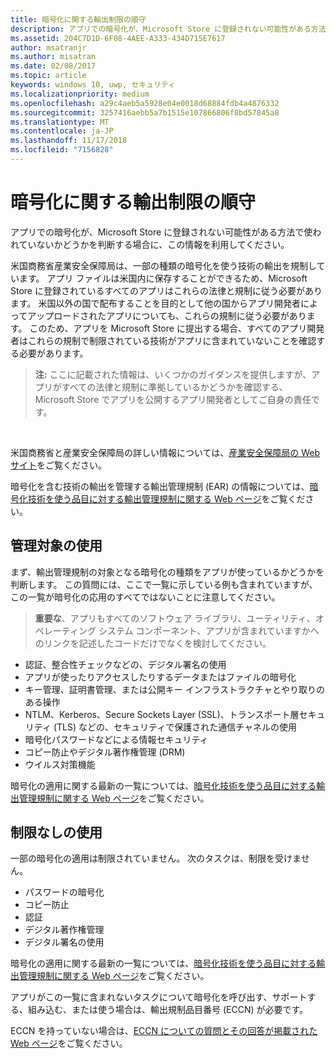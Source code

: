 ```yaml
---
title: 暗号化に関する輸出制限の順守
description: アプリでの暗号化が、Microsoft Store に登録されない可能性がある方法で使われていないかどうかを判断する場合に、この情報を利用してください。
ms.assetid: 204C7D1D-6F08-4AEE-A333-434D715E7617
author: msatranjr
ms.author: misatran
ms.date: 02/08/2017
ms.topic: article
keywords: windows 10, uwp, セキュリティ
ms.localizationpriority: medium
ms.openlocfilehash: a29c4aeb5a5928e04e0018d68884fdb4a4876332
ms.sourcegitcommit: 3257416aebb5a7b1515e107866806f8bd57845a8
ms.translationtype: MT
ms.contentlocale: ja-JP
ms.lasthandoff: 11/17/2018
ms.locfileid: "7156828"
---
```

# <a name="export-restrictions-on-cryptography"></a>暗号化に関する輸出制限の順守



アプリでの暗号化が、Microsoft Store に登録されない可能性がある方法で使われていないかどうかを判断する場合に、この情報を利用してください。

米国商務省産業安全保障局は、一部の種類の暗号化を使う技術の輸出を規制しています。 アプリ ファイルは米国内に保存することができるため、Microsoft Store に登録されているすべてのアプリはこれらの法律と規制に従う必要があります。 米国以外の国で配布することを目的として他の国からアプリ開発者によってアップロードされたアプリについても、これらの規制に従う必要があります。 このため、アプリを Microsoft Store に提出する場合、すべてのアプリ開発者はこれらの規制で制限されている技術がアプリに含まれていないことを確認する必要があります。

> **注:** ここに記載された情報は、いくつかのガイダンスを提供しますが、アプリがすべての法律と規制に準拠しているかどうかを確認する、Microsoft Store でアプリを公開するアプリ開発者としてご自身の責任です。

 

米国商務省と産業安全保障局の詳しい情報については、[産業安全保障局の Web サイト](http://go.microsoft.com/fwlink/p/?LinkID=245644)をご覧ください。

暗号化を含む技術の輸出を管理する輸出管理規制 (EAR) の情報については、[暗号化技術を使う品目に対する輸出管理規制に関する Web ページ](http://go.microsoft.com/fwlink/p/?LinkID=245645)をご覧ください。

## <a name="governed-uses"></a>管理対象の使用

まず、輸出管理規制の対象となる暗号化の種類をアプリが使っているかどうかを判断します。 この質問には、ここで一覧に示している例も含まれていますが、この一覧が暗号化の応用のすべてではないことに注意してください。

> **重要な**、アプリもすべてのソフトウェア ライブラリ、ユーティリティ、オペレーティング システム コンポーネント、アプリが含まれていますかへのリンクを記述したコードだけでなくを検討してください。

-   認証、整合性チェックなどの、デジタル署名の使用
-   アプリが使ったりアクセスしたりするデータまたはファイルの暗号化
-   キー管理、証明書管理、または公開キー インフラストラクチャとやり取りのある操作
-   NTLM、Kerberos、Secure Sockets Layer (SSL)、トランスポート層セキュリティ (TLS) などの、セキュリティで保護された通信チャネルの使用
-   暗号化パスワードなどによる情報セキュリティ
-   コピー防止やデジタル著作権管理 (DRM)
-   ウイルス対策機能

暗号化の適用に関する最新の一覧については、[暗号化技術を使う品目に対する輸出管理規制に関する Web ページ](http://go.microsoft.com/fwlink/p/?LinkID=245645)をご覧ください。

## <a name="non-restricted-uses"></a>制限なしの使用

一部の暗号化の適用は制限されていません。 次のタスクは、制限を受けません。

-   パスワードの暗号化
-   コピー防止
-   認証
-   デジタル著作権管理
-   デジタル署名の使用

暗号化の適用に関する最新の一覧については、[暗号化技術を使う品目に対する輸出管理規制に関する Web ページ](http://go.microsoft.com/fwlink/p/?LinkID=245645)をご覧ください。

アプリがこの一覧に含まれないタスクについて暗号化を呼び出す、サポートする、組み込む、または使う場合は、輸出規制品目番号 (ECCN) が必要です。

ECCN を持っていない場合は、[ECCN についての質問とその回答が掲載された Web ページ](http://go.microsoft.com/fwlink/p/?LinkID=245646)をご覧ください。
